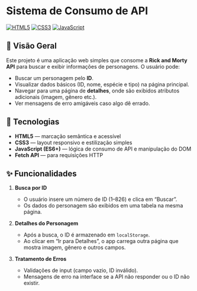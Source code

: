 # Sistema de Consumo de API

[![HTML5](https://img.shields.io/badge/HTML5-E34F26?style=flat&logo=html5&logoColor=white)](https://developer.mozilla.org/pt-BR/docs/Web/HTML) [![CSS3](https://img.shields.io/badge/CSS3-1572B6?style=flat&logo=css3&logoColor=white)](https://developer.mozilla.org/pt-BR/docs/Web/CSS) [![JavaScript](https://img.shields.io/badge/JavaScript-F7DF1E?style=flat&logo=javascript&logoColor=black)](https://developer.mozilla.org/pt-BR/docs/Web/JavaScript)  

## 📖 Visão Geral

Este projeto é uma aplicação web simples que consome a **Rick and Morty API** para buscar e exibir informações de personagens. O usuário pode:
- Buscar um personagem pelo **ID**.
- Visualizar dados básicos (ID, nome, espécie e tipo) na página principal.
- Navegar para uma página de **detalhes**, onde são exibidos atributos adicionais (imagem, gênero etc.).
- Ver mensagens de erro amigáveis caso algo dê errado.

## 🚀 Tecnologias

- **HTML5** — marcação semântica e acessível  
- **CSS3** — layout responsivo e estilização simples  
- **JavaScript (ES6+)** — lógica de consumo de API e manipulação do DOM  
- **Fetch API** — para requisições HTTP  

## ✨ Funcionalidades

1. **Busca por ID**  
   - O usuário insere um número de ID (1–826) e clica em “Buscar”.  
   - Os dados do personagem são exibidos em uma tabela na mesma página.

2. **Detalhes do Personagem**  
   - Após a busca, o ID é armazenado em `localStorage`.  
   - Ao clicar em “Ir para Detalhes”, o app carrega outra página que mostra imagem, gênero e outros campos.

3. **Tratamento de Erros**  
   - Validações de input (campo vazio, ID inválido).  
   - Mensagens de erro na interface se a API não responder ou o ID não existir.
